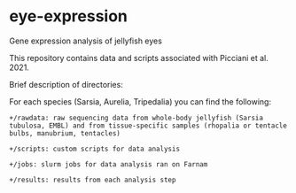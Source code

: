 # eye-expression
Gene expression analysis of jellyfish eyes

This repository contains data and scripts associated with Picciani et al. 2021.

Brief description of directories:

For each species (Sarsia, Aurelia, Tripedalia) you can find the following:

	+/rawdata: raw sequencing data from whole-body jellyfish (Sarsia tubulosa, EMBL) and from tissue-specific samples (rhopalia or tentacle bulbs, manubrium, tentacles)

	+/scripts: custom scripts for data analysis

	+/jobs: slurm jobs for data analysis ran on Farnam

	+/results: results from each analysis step
